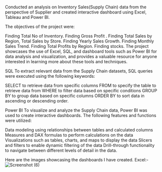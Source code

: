 Conducted an analysis on Inventory Sales(Supply Chain) data from the perspective of Supplier and created interactive dashboard using Excel, Tableau and Power BI.

The objectives of the project were:

Finding Total No of Inventory.
Finding Gross Profit .
Finding Total Sales by Region, Total Sales by Store.
Finding Yearly Sales Growth.
Finding Monthly Sales Trend.
Finding Total Profits by Region.
Finding stocks.
The project showcases the use of Excel, SQL, and dashboard tools such as Power BI for data analysis and visualization, and provides a valuable resource for anyone interested in learning more about these tools and techniques.

SQL To extract relevant data from the Supply Chain datasets, SQL queries were executed using the following keywords:

SELECT to retrieve data from specific columns FROM to specify the table to retrieve data from WHERE to filter data based on specific conditions GROUP BY to group data based on specific columns ORDER BY to sort data in ascending or descending order.

Power BI To visualize and analyze the Supply Chain data, Power BI was used to create interactive dashboards. The following features and functions were utilized:

Data modeling using relationships between tables and calculated columns Measures and DAX formulas to perform calculations on the data Visualizations such as tables, charts, and maps to display the data Slicers and filters to enable dynamic filtering of the data Drill-through functionality to navigate between different levels of detail in the data.

Here are the images showcasing the dashboards I have created.
Excel:-![Screenshot (6)](https://github.com/user-attachments/assets/fdf5a509-31b9-4d6d-8f9c-8e9cd80650ba)
